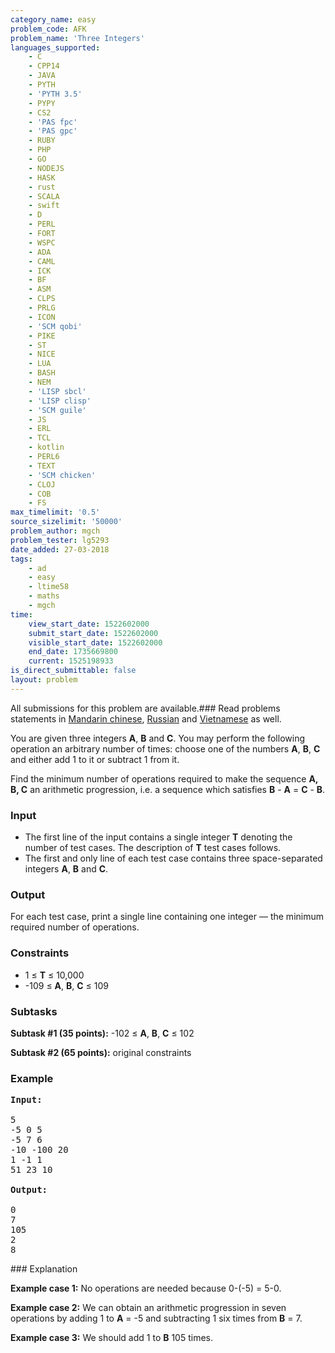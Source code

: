 ```yaml
---
category_name: easy
problem_code: AFK
problem_name: 'Three Integers'
languages_supported:
    - C
    - CPP14
    - JAVA
    - PYTH
    - 'PYTH 3.5'
    - PYPY
    - CS2
    - 'PAS fpc'
    - 'PAS gpc'
    - RUBY
    - PHP
    - GO
    - NODEJS
    - HASK
    - rust
    - SCALA
    - swift
    - D
    - PERL
    - FORT
    - WSPC
    - ADA
    - CAML
    - ICK
    - BF
    - ASM
    - CLPS
    - PRLG
    - ICON
    - 'SCM qobi'
    - PIKE
    - ST
    - NICE
    - LUA
    - BASH
    - NEM
    - 'LISP sbcl'
    - 'LISP clisp'
    - 'SCM guile'
    - JS
    - ERL
    - TCL
    - kotlin
    - PERL6
    - TEXT
    - 'SCM chicken'
    - CLOJ
    - COB
    - FS
max_timelimit: '0.5'
source_sizelimit: '50000'
problem_author: mgch
problem_tester: lg5293
date_added: 27-03-2018
tags:
    - ad
    - easy
    - ltime58
    - maths
    - mgch
time:
    view_start_date: 1522602000
    submit_start_date: 1522602000
    visible_start_date: 1522602000
    end_date: 1735669800
    current: 1525198933
is_direct_submittable: false
layout: problem
---
```

All submissions for this problem are available.### Read problems statements in [Mandarin chinese](http://www.codechef.com/download/translated/LTIME58/mandarin/AFK.pdf), [Russian](http://www.codechef.com/download/translated/LTIME58/russian/AFK.pdf) and [Vietnamese](http://www.codechef.com/download/translated/LTIME58/vietnamese/AFK.pdf) as well.

 You are given three integers **A**, **B** and **C**. You may perform the following operation an arbitrary number of times: choose one of the numbers **A**, **B**, **C** and either add 1 to it or subtract 1 from it.

Find the minimum number of operations required to make the sequence **A, B, C** an arithmetic progression, i.e. a sequence which satisfies **B** - **A** = **C** - **B**.

### Input

- The first line of the input contains a single integer **T** denoting the number of test cases. The description of **T** test cases follows.
- The first and only line of each test case contains three space-separated integers **A**, **B** and **C**.

### Output

For each test case, print a single line containing one integer — the minimum required number of operations.

### Constraints

- 1 ≤ **T** ≤ 10,000
- -109 ≤ **A**, **B**, **C** ≤ 109

### Subtasks

**Subtask #1 (35 points):** -102 ≤ **A**, **B**, **C** ≤ 102

**Subtask #2 (65 points):** original constraints

### Example

<pre><b>Input:</b>

5
-5 0 5
-5 7 6
-10 -100 20
1 -1 1
51 23 10

<b>Output:</b>

0
7
105
2
8
</pre>### Explanation

**Example case 1:** No operations are needed because 0-(-5) = 5-0.

**Example case 2:** We can obtain an arithmetic progression in seven operations by adding 1 to **A** = -5 and subtracting 1 six times from **B** = 7.

**Example case 3:** We should add 1 to **B** 105 times.
